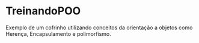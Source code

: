 # TreinandoPOO
Exemplo de um cofrinho utilizando conceitos da orientação a objetos como Herença, Encapsulamento e polimorfismo.
